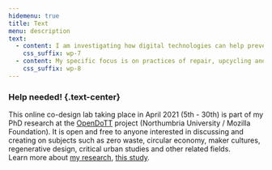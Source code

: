 ```yaml
---
hidemenu: true
title: Text
menu: description
text:
  - content: I am investigating how digital technologies can help preventing the generation of waste, by promoting the reuse of materials. My objective is to help assess the potential value of second-hand goods and materials, and establish ways in which that value is realised to the benefit of local societies.
    css_suffix: wp-7
  - content: My specific focus is on practices of repair, upcycling and re-circulation seeking economic as well as social and environmental outcomes.
    css_suffix: wp-8
---
```

### Help needed! {.text-center}

This online co-design lab taking place in April 2021 (5th - 30th) is part of my PhD research at the <a href="https://opendott.org">OpenDoTT</a> project (Northumbria University / Mozilla Foundation). It is open and free to anyone interested in discussing and creating on subjects such as zero waste, circular economy, maker cultures, regenerative design, critical urban studies and other related fields.<br>Learn more about <a href="https://is.efeefe.me/opendott">my research</a>, <a href="https://is.efeefe.me/reuse-city">this study</a>.
